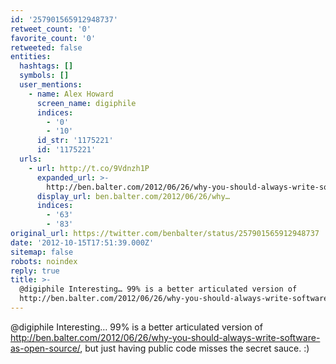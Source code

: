 ```yaml
---
id: '257901565912948737'
retweet_count: '0'
favorite_count: '0'
retweeted: false
entities:
  hashtags: []
  symbols: []
  user_mentions:
    - name: Alex Howard
      screen_name: digiphile
      indices:
        - '0'
        - '10'
      id_str: '1175221'
      id: '1175221'
  urls:
    - url: http://t.co/9Vdnzh1P
      expanded_url: >-
        http://ben.balter.com/2012/06/26/why-you-should-always-write-software-as-open-source/
      display_url: ben.balter.com/2012/06/26/why…
      indices:
        - '63'
        - '83'
original_url: https://twitter.com/benbalter/status/257901565912948737
date: '2012-10-15T17:51:39.000Z'
sitemap: false
robots: noindex
reply: true
title: >-
  @digiphile Interesting… 99% is a better articulated version of
  http://ben.balter.com/2012/06/26/why-you-should-always-write-software-as-open-source/,…
---
```


@digiphile Interesting… 99% is a better articulated version of http://ben.balter.com/2012/06/26/why-you-should-always-write-software-as-open-source/, but just having public code misses the secret sauce. :)